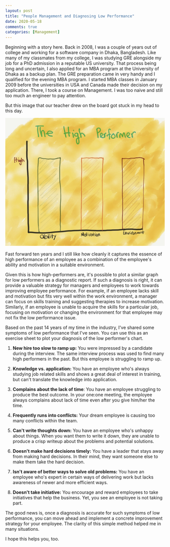 ```yaml
---
layout: post
title: "People Management and Diagnosing Low Performance"
date: 2020-05-18
comments: true
categories: [Management]
---
```


Beginning with a story here. Back in 2008, I was a couple of years out of college and working for a software company in Dhaka, Bangladesh. Like many of my classmates from my college, I was studying GRE alongside my job for a PhD admission in a reputable US university. That process being long and uncertain, I also applied for an MBA program at the University of Dhaka as a backup plan. The GRE preparation came in very handy and I qualified for the evening MBA program. I started MBA classes in January 2009 before the universities in USA and Canada made their decision on my application. There, I took a course on Management. I was too naive and still too much an engineer to pay attention.

But this image that our teacher drew on the board got stuck in my head to this day.

![Performance](/images/perf.jpg)

Fast forward ten years and I still like how cleanly it captures the essence of high performance of an employee as a combination of the employee's ability and motivation in a suitable environment.

Given this is how high-performers are, it's possible to plot a similar graph for low performers as a diagnostic report. If such a diagnosis is right, it can provide a valuable strategy for managers and employees to work towards improving employee performance. For example, if an employee lacks skill and motivation but fits very well within the work environment, a manager can focus on skills training and suggesting therapies to increase motivation. Similarly, if an employee is unable to acquire the skills for a particular job, focusing on motivation or changing the environment for that employee may not fix the low performance issue.

Based on the past 14 years of my time in the industry, I've shared some symptoms of low performance that I've seen. You can use this as an exercise sheet to plot your diagnosis of the low performer's chart.

1. **New hire too slow to ramp up:** You were impressed by a candidate during the interview. The same interview process was used to find many high performers in the past. But this employee is struggling to ramp up.

2. **Knowledge vs. application:** You have an employee who's always studying job related skills and shows a great deal of interest in training, but can't translate the knowledge into application.

3. **Complains about the lack of time**: You have an employee struggling to produce the best outcome. In your one:one meeting, the employee always complains about lack of time even after you give him/her the time.

4. **Frequently runs into conflicts:** Your dream employee is causing too many conflicts within the team.

5. **Can't write thoughts down:** You have an employee who's unhappy about things. When you want them to write it down, they are unable to produce a crisp writeup about the problems and potential solutions.

6. **Doesn't make hard decisions timely:** You have a leader that stays away from making hard decisions. In their mind, they want someone else to make them take the hard decision.

7. **Isn't aware of better ways to solve old problems:** You have an employee who's expert in certain ways of delivering work but lacks awareness of newer and more efficient ways.

8. **Doesn't take initiative:** You encourage and reward employees to take initiatives that help the business. Yet, you see an employee is not taking part.

The good news is, once a diagnosis is accurate for such symptoms of low performance, you can move ahead and implement a concrete improvement strategy for your employee. The clarity of this simple method helped me in many situations.

I hope this helps you, too.